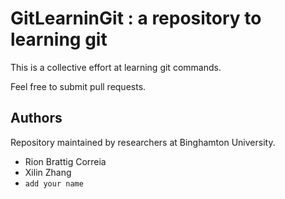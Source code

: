 # GitLearninGit : a repository to learning git

This is a collective effort at learning git commands.

Feel free to submit pull requests.


## Authors

Repository maintained by researchers at Binghamton University.
- Rion Brattig Correia
- Xilin Zhang
- `add your name`